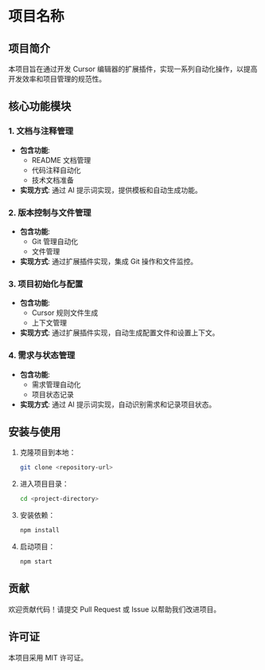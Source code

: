 # 项目名称

## 项目简介

本项目旨在通过开发 Cursor 编辑器的扩展插件，实现一系列自动化操作，以提高开发效率和项目管理的规范性。

## 核心功能模块

### 1. 文档与注释管理

- **包含功能**:
  - README 文档管理
  - 代码注释自动化
  - 技术文档准备
- **实现方式**: 通过 AI 提示词实现，提供模板和自动生成功能。

### 2. 版本控制与文件管理

- **包含功能**:
  - Git 管理自动化
  - 文件管理
- **实现方式**: 通过扩展插件实现，集成 Git 操作和文件监控。

### 3. 项目初始化与配置

- **包含功能**:
  - Cursor 规则文件生成
  - 上下文管理
- **实现方式**: 通过扩展插件实现，自动生成配置文件和设置上下文。

### 4. 需求与状态管理

- **包含功能**:
  - 需求管理自动化
  - 项目状态记录
- **实现方式**: 通过 AI 提示词实现，自动识别需求和记录项目状态。

## 安装与使用

1. 克隆项目到本地：
   ```bash
   git clone <repository-url>
   ```
2. 进入项目目录：
   ```bash
   cd <project-directory>
   ```
3. 安装依赖：
   ```bash
   npm install
   ```
4. 启动项目：
   ```bash
   npm start
   ```

## 贡献

欢迎贡献代码！请提交 Pull Request 或 Issue 以帮助我们改进项目。

## 许可证

本项目采用 MIT 许可证。
